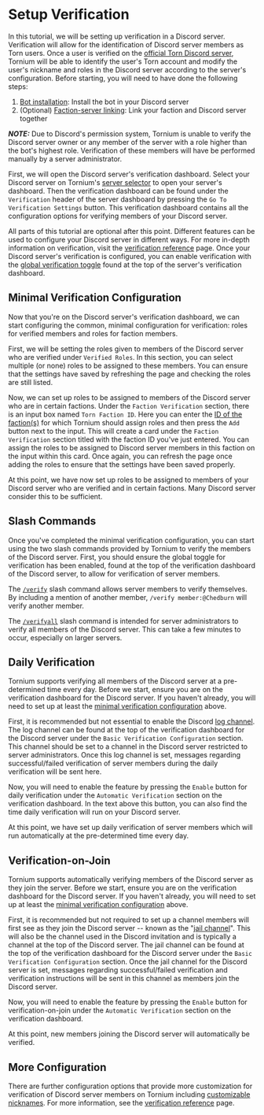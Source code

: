 # Setup Verification
In this tutorial, we will be setting up verification in a Discord server. Verification will allow for the identification of Discord server members as Torn users. Once a user is verified on the [official Torn Discord server](https://www.torn.com/discord), Tornium will be able to identify the user's Torn account and modify the user's nickname and roles in the Discord server according to the server's configuration. Before starting, you will need to have done the following steps:
1. [Bot installation](discord-server-installation.md): Install the bot in your Discord server
2. (Optional) [Faction-server linking](discord-server-link.md): Link your faction and Discord server together

***NOTE:*** Due to Discord's permission system, Tornium is unable to verify the Discord server owner or any member of the server with a role higher than the bot's highest role. Verification of these members will have be performed manually by a server administrator.

First, we will open the Discord server's verification dashboard. Select your Discord server on Tornium's [server selector](https://tornium.com/bot/dashboard) to open your server's dashboard. Then the verification dashboard can be found under the `Verification` header of the server dashboard by pressing the `Go To Verification Settings` button. This verification dashboard contains all the configuration options for verifying members of your Discord server.

All parts of this tutorial are optional after this point. Different features can be used to configure your Discord server in different ways. For more in-depth information on verification, visit the [verification reference](../reference/bot-verification.md) page. Once your Discord server's verification is configured, you can enable verification with the [global verification toggle](../reference/bot-verification.md#global-toggle) found at the top of the server's verification dashboard.

## Minimal Verification Configuration
Now that you're on the Discord server's verification dashboard, we can start configuring the common, minimal configuration for verification: roles for verified members and roles for faction members.

First, we will be setting the roles given to members of the Discord server who are verified under `Verified Roles`. In this section, you can select multiple (or none) roles to be assigned to these members. You can ensure that the settings have saved by refreshing the page and checking the roles are still listed.

Now, we can set up roles to be assigned to members of the Discord server who are in certain factions. Under the `Faction Verification` section, there is an input box named `Torn Faction ID`. Here you can enter the [ID of the faction(s)]() for which Tornium should assign roles and then press the `Add` button next to the input. This will create a card under the `Faction Verification` section titled with the faction ID you've just entered. You can assign the roles to be assigned to Discord server members in this faction on the input within this card. Once again, you can refresh the page once adding the roles to ensure that the settings have been saved properly.

At this point, we have now set up roles to be assigned to members of your Discord server who are verified and in certain factions. Many Discord server consider this to be sufficient.

## Slash Commands
Once you've completed the minimal verification configuration, you can start using the two slash commands provided by Tornium to verify the members of the Discord server. First, you should ensure the global toggle for verification has been enabled, found at the top of the verification dashboard of the Discord server, to allow for verification of server members.

The [`/verify`](../reference/bot-verification.md#verify-command) slash command allows server members to verify themselves. By including a mention of another member, `/verify member:@Chedburn` will verify another member.

The [`/verifyall`](../reference/bot-verification.md#verify-all-command) slash command is intended for server administrators to verify all members of the Discord server. This can take a few minutes to occur, especially on larger servers.

## Daily Verification
Tornium supports verifying all members of the Discord server at a pre-determined time every day. Before we start, ensure you are on the verification dashboard for the Discord server. If you haven't already, you will need to set up at least the [minimal verification configuration](#minimal-verification-configuration) above.

First, it is recommended but not essential to enable the Discord [log channel](../reference/bot-verification.md#log-channel). The log channel can be found at the top of the verification dashboard for the Discord server under the `Basic Verification Configuration` section. This channel should be set to a channel in the Discord server restricted to server administrators. Once this log channel is set, messages regarding successful/failed verification of server members during the daily verification will be sent here.

Now, you will need to enable the feature by pressing the `Enable` button for daily verification under the `Automatic Verification` section on the verification dashboard. In the text above this button, you can also find the time daily verification will run on your Discord server.

At this point, we have set up daily verification of server members which will run automatically at the pre-determined time every day.

## Verification-on-Join
Tornium supports automatically verifying members of the Discord server as they join the server. Before we start, ensure you are on the verification dashboard for the Discord server. If you haven't already, you will need to set up at least the [minimal verification configuration](#minimal-verification-configuration) above.

First, it is recommended but not required to set up a channel members will first see as they join the Discord server -- known as the "[jail channel](../reference/bot-verification.md#jail-channel)". This will also be the channel used in the Discord invitation and is typically a channel at the top of the Discord server. The jail channel can be found at the top of the verification dashboard for the Discord server under the `Basic Verification Configuration` section. Once the jail channel for the Discord server is set, messages regarding successful/failed verification and verification instructions will be sent in this channel as members join the Discord server.

Now, you will need to enable the feature by pressing the `Enable` button for verification-on-join under the `Automatic Verification` section on the verification dashboard.

At this point, new members joining the Discord server will automatically be verified.

## More Configuration
There are further configuration options that provide more customization for verification of Discord server members on Tornium including [customizable nicknames](../reference/bot-verification.md#name-template). For more information, see the [verification reference](../reference/bot-verification.md) page.
